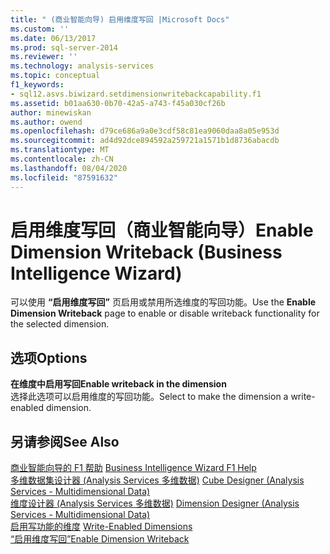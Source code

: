 ```yaml
---
title: " (商业智能向导) 启用维度写回 |Microsoft Docs"
ms.custom: ''
ms.date: 06/13/2017
ms.prod: sql-server-2014
ms.reviewer: ''
ms.technology: analysis-services
ms.topic: conceptual
f1_keywords:
- sql12.asvs.biwizard.setdimensionwritebackcapability.f1
ms.assetid: b01aa630-0b70-42a5-a743-f45a030cf26b
author: minewiskan
ms.author: owend
ms.openlocfilehash: d79ce686a9a0e3cdf58c81ea9060daa8a05e953d
ms.sourcegitcommit: ad4d92dce894592a259721a1571b1d8736abacdb
ms.translationtype: MT
ms.contentlocale: zh-CN
ms.lasthandoff: 08/04/2020
ms.locfileid: "87591632"
---
```

# <a name="enable-dimension-writeback-business-intelligence-wizard"></a><span data-ttu-id="57eee-102">启用维度写回（商业智能向导）</span><span class="sxs-lookup"><span data-stu-id="57eee-102">Enable Dimension Writeback (Business Intelligence Wizard)</span></span>
  <span data-ttu-id="57eee-103">可以使用 **“启用维度写回”** 页启用或禁用所选维度的写回功能。</span><span class="sxs-lookup"><span data-stu-id="57eee-103">Use the **Enable Dimension Writeback** page to enable or disable writeback functionality for the selected dimension.</span></span>  
  
## <a name="options"></a><span data-ttu-id="57eee-104">选项</span><span class="sxs-lookup"><span data-stu-id="57eee-104">Options</span></span>  
 <span data-ttu-id="57eee-105">**在维度中启用写回**</span><span class="sxs-lookup"><span data-stu-id="57eee-105">**Enable writeback in the dimension**</span></span>  
 <span data-ttu-id="57eee-106">选择此选项可以启用维度的写回功能。</span><span class="sxs-lookup"><span data-stu-id="57eee-106">Select to make the dimension a write-enabled dimension.</span></span>  
  
## <a name="see-also"></a><span data-ttu-id="57eee-107">另请参阅</span><span class="sxs-lookup"><span data-stu-id="57eee-107">See Also</span></span>  
 <span data-ttu-id="57eee-108">[商业智能向导的 F1 帮助](business-intelligence-wizard-f1-help.md) </span><span class="sxs-lookup"><span data-stu-id="57eee-108">[Business Intelligence Wizard F1 Help](business-intelligence-wizard-f1-help.md) </span></span>  
 <span data-ttu-id="57eee-109">[多维数据集设计器 &#40;Analysis Services 多维数据&#41;](cube-designer-analysis-services-multidimensional-data.md) </span><span class="sxs-lookup"><span data-stu-id="57eee-109">[Cube Designer &#40;Analysis Services - Multidimensional Data&#41;](cube-designer-analysis-services-multidimensional-data.md) </span></span>  
 <span data-ttu-id="57eee-110">[维度设计器 &#40;Analysis Services 多维数据&#41;](dimension-designer-analysis-services-multidimensional-data.md) </span><span class="sxs-lookup"><span data-stu-id="57eee-110">[Dimension Designer &#40;Analysis Services - Multidimensional Data&#41;](dimension-designer-analysis-services-multidimensional-data.md) </span></span>  
 <span data-ttu-id="57eee-111">[启用写功能的维度](multidimensional-models-olap-logical-dimension-objects/write-enabled-dimensions.md) </span><span class="sxs-lookup"><span data-stu-id="57eee-111">[Write-Enabled Dimensions](multidimensional-models-olap-logical-dimension-objects/write-enabled-dimensions.md) </span></span>  
 [<span data-ttu-id="57eee-112">“启用维度写回”</span><span class="sxs-lookup"><span data-stu-id="57eee-112">Enable Dimension Writeback</span></span>](multidimensional-models/bi-wizard-enable-dimension-writeback.md)  
  
  
